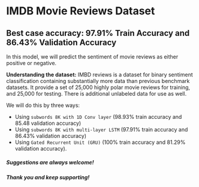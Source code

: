 # IMDB Movie Reviews Dataset
## Best case accuracy: 97.91% Train Accuracy and 86.43% Validation Accuracy

In this model, we will predict the sentiment of movie reviews as either positive or negative.

**Understanding the dataset:**
IMBD reviews is a dataset for binary sentiment classification containing substantially more data than previous benchmark datasets. It provide a set of 25,000 highly polar movie reviews for training, and 25,000 for testing. There is additional unlabeled data for use as well.

We will do this by three ways:
- Using `subwords 8K with 1D Conv layer` (98.93% train accuracy and 85.48 validation accuracy)
- Using `subwords 8K with multi-layer LSTM` (97.91% train accuracy and 86.43% validation accuracy)
- Using `Gated Recurrent Unit (GRU)` (100% train accuracy and 81.29% validation accuracy).


##### Suggestions are always welcome!
##### Thank you and keep supporting!
